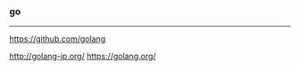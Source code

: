 ### go
---

https://github.com/golang


http://golang-jp.org/
https://golang.org/







































